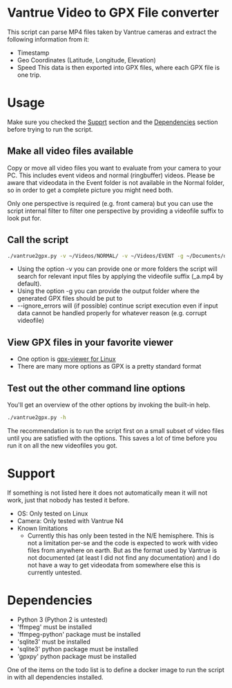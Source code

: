 # Vantrue Video to GPX File converter

This script can parse MP4 files taken by Vantrue cameras and extract the following information
from it:
* Timestamp
* Geo Coordinates (Latitude, Longitude, Elevation)
* Speed
This data is then exported into GPX files, where each GPX file is one trip.

# Usage

Make sure you checked the [Supprt](#Support) section and the [Dependencies](#Dependencies) section
before trying to run the script.

## Make all video files available

Copy or move all video files you want to evaluate from your camera to your PC. This includes
event videos and normal (ringbuffer) videos. Please be aware that videodata in the Event folder
is not available in the Normal folder, so in order to get a complete picture you might need both.

Only one perspective is required (e.g. front camera) but you can use the script internal filter
to filter one perspective by providing a videofile suffix to look put for.

## Call the script

```bash
./vantrue2gpx.py -v ~/Videos/NORMAL/ -v ~/Videos/EVENT -g ~/Documents/dashcam_trips --ignore_errors
```

* Using the option -v you can provide one or more folders the script will search for relevant input files
  by applying the videofile suffix (_a.mp4 by default).
* Using the option -g you can provide the output folder where the generated GPX files should be put to
* --ignore_errors will (if possible) continue script execution even if input data cannot be handled
  properly for whatever reason (e.g. corrupt videofile)

## View GPX files in your favorite viewer

* One option is [gpx-viewer for Linux](https://blog.sarine.nl/tag/gpxviewer/)
* There are many more options as GPX is a pretty standard format

## Test out the other command line options

You'll get an overview of the other options by invoking the built-in help.

```bash
./vantrue2gpx.py -h
```

The recommendation is to run the script first on a small subset of video files until you are satisfied
with the options. This saves a lot of time before you run it on all the new videofiles you got.

# Support

If something is not listed here it does not automatically mean it will not work,
just that nobody has tested it before.

* OS: Only tested on Linux
* Camera: Only tested with Vantrue N4
* Known limitations
    * Currently this has only been tested in the N/E hemisphere. This is not a limitation per-se
      and the code is expected to work with video files from anywhere on earth. But as the
      format used by Vantrue is not documented (at least I did not find any documentation) and
      I do not have a way to get videodata from somewhere else this is currently untested.

# Dependencies

* Python 3 (Python 2 is untested)
* 'ffmpeg' must be installed
* 'ffmpeg-python' package must be installed
* 'sqlite3' must be installed
* 'sqlite3' python package must be installed
* 'gpxpy' python package must be installed

One of the items on the todo list is to define a docker image to run the script in with all
dependencies installed.
